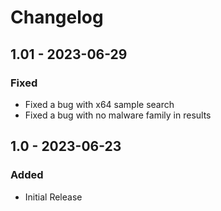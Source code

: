 # Changelog

## 1.01 - 2023-06-29

### Fixed
 - Fixed a bug with x64 sample search
 - Fixed a bug with no malware family in results

## 1.0 - 2023-06-23

### Added
 - Initial Release